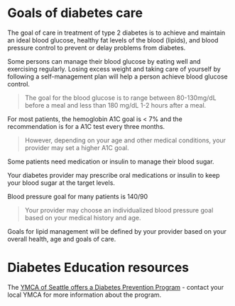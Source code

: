 # Goals of diabetes care

The goal of care in treatment of type 2 diabetes is to achieve and
maintain an ideal blood glucose, healthy fat levels of the blood
(lipids), and blood pressure control to prevent or delay problems from
diabetes.

Some persons can manage their blood glucose by eating well and
exercising regularly. Losing excess weight and taking care of yourself
by following a self-management plan will help a person achieve blood
glucose control.

> The goal for the blood glucose is to range between 80-130mg/dL before a meal and less than 180 mg/dL 1-2 hours after a meal.

For most patients, the hemoglobin A1C goal is < 7% and the recommendation is for a A1C test every three months.

> However, depending on your age and other medical conditions, your provider may set a higher A1C goal.

Some patients need medication or insulin to manage their blood sugar.

Your diabetes provider may prescribe oral medications or insulin to keep
your blood sugar at the target levels.

Blood pressure goal for many patients is 140/90

> Your provider may choose an individualized blood pressure goal based on your medical history and age.

Goals for lipid management will be defined by your provider based on
your overall health, age and goals of care.

# Diabetes Education resources

The [YMCA of Seattle offers a Diabetes Prevention Program](https://www.seattleymca.org/programs-for-health/weight-and-nutrition/diabetes-prevention-program) - contact your local YMCA for more information about the program.
